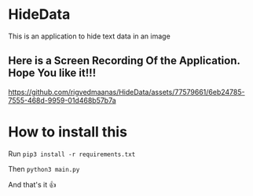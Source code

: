 # HideData

This is an application to hide text data in an image

## Here is a Screen Recording Of the Application. Hope You like it!!!

https://github.com/rigvedmaanas/HideData/assets/77579661/6eb24785-7555-468d-9959-01d468b57b7a

# How to install this

Run
```pip3 install -r requirements.txt```

Then
```python3 main.py```

And that's it 👍
